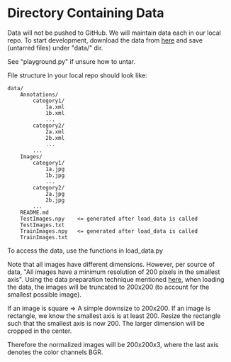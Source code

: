 # Directory Containing Data

Data will not be pushed to GitHub. We will maintain data each in our local repo. To start development, download the data from [here](http://web.mit.edu/torralba/www/indoor.html?fbclid=IwAR0_7QdqHvB-YT3R-ylltLE3F3Ob_tgQzPRpxi1xKNV7sYQx6cfsIuzSkXU) and save (untarred files) under "data/" dir.

See "playground.py" if unsure how to untar.

File structure in your local repo should look like:

    data/
        Annotations/
            category1/
                1a.xml
                1b.xml
                ...
            category2/
                2a.xml
                2b.xml
                ...
            ...
        Images/
            category1/
                1a.jpg
                1b.jpg
                ...
            category2/
                2a.jpg
                2b.jpg
            ...
        README.md
        TestImages.npy    <= generated after load_data is called
        TestImages.txt
        TrainImages.npy   <= generated after load_data is called
        TrainImages.txt


To access the data, use the functions in load_data.py


Note that all images have different dimensions. However, per source of data, "All images have a minimum resolution of 200 pixels in the smallest axis". 
Using the data preparation technique mentioned [here](https://machinelearningmastery.com/best-practices-for-preparing-and-augmenting-image-data-for-convolutional-neural-networks/), when loading the data, the images will be truncated to 200x200 (to account for the smallest possible image). 

If an image is square => A simple downsize to 200x200.
If an image is rectangle, we know the smallest axis is at least 200. Resize the rectangle such that the smallest axis is now 200. The larger dimension will be cropped in the center.

Therefore the normalized images will be 200x200x3, where the last axis denotes the color channels BGR.